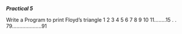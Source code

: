 *********Practical 5*********

Write a Program to print Floyd’s triangle
1
2 3
4 5 6
7 8 9 10
11……..15
.
.
79………………..91